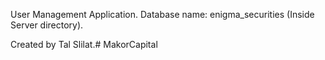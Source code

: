 
User Management Application.
Database name: enigma_securities (Inside Server directory).

Created by Tal Slilat.# MakorCapital
